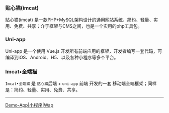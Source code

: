 

### 贴心猫(imcat)

贴心猫(imcat) 是一款PHP+MySQL架构设计的通用网站系统，简约、轻量、实用、免费、共享；介于框架与CMS之间，也是一个实用的php工具包。


### Uni-app

Uni-app 是一个使用 Vue.js 开发所有前端应用的框架，开发者编写一套代码，可编译到iOS、Android、H5、以及各种小程序等多个平台。


### Imcat•全端猫

`Imcat•全端猫` 是 `贴心猫`后端 + `uni-app` 前端 开发的一套 移动端全端框架；同样是：简约、轻量、实用、免费、共享。



---

[Demo-App|小程序|Wap](https://imcat.txjia.com/h5/pc.htm)
